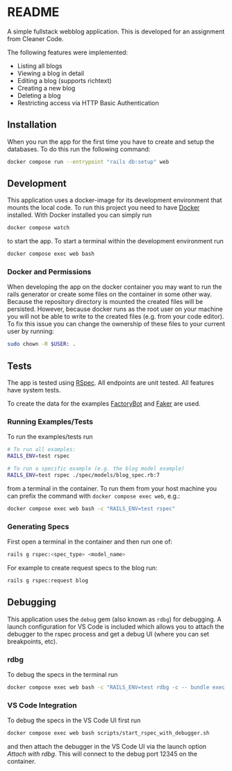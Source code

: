 # README

A simple fullstack webblog application. This is developed for an assignment from Cleaner Code.

The following features were implemented:
- Listing all blogs
- Viewing a blog in detail
- Editing a blog (supports richtext)
- Creating a new blog
- Deleting a blog
- Restricting access via HTTP Basic Authentication

## Installation

When you run the app for the first time you have to create and setup the databases. To do this run the following command:

```sh
docker compose run --entrypoint "rails db:setup" web
```

## Development

This application uses a docker-image for its development environment that mounts the local code.
To run this project you need to have [Docker](https://www.docker.com/) installed. With Docker installed
you can simply run

```sh
docker compose watch
```

to start the app. To start a terminal within the development environment run

```sh
docker compose exec web bash
```

### Docker and Permissions

When developing the app on the docker container you may want to run the rails generator or create some files on the container in some other way. Because the repository directory is mounted the created files will be persisted. However, because docker runs as the root user on your machine you will not be able to write to the created files (e.g. from your code editor). To fix this issue you can change the ownership of these files to your current user by running:

```sh
sudo chown -R $USER: .
```

## Tests

The app is tested using [RSpec](https://rspec.info). All endpoints are unit tested. All features have system tests.

To create the data for the examples [FactoryBot](https://github.com/thoughtbot/factory_bot_rails) and [Faker](https://github.com/faker-ruby/faker) are used.

### Running Examples/Tests

To run the examples/tests run

```sh
# To run all examples:
RAILS_ENV=test rspec

# To run a specific example (e.g. the blog model example)
RAILS_ENV=test rspec ./spec/models/blog_spec.rb:7
```

from a terminal in the container. To run them from your host machine you can prefix the command with `docker compose exec web`, e.g.:

```sh
docker compose exec web bash -c "RAILS_ENV=test rspec"
```

### Generating Specs

First open a terminal in the container and then run one of:

```sh
rails g rspec:<spec_type> <model_name>
```

For example to create request specs to the blog run:

```sh
rails g rspec:request blog
```

## Debugging

This application uses the `debug` gem (also known as `rdbg`) for debugging. A launch configuration for VS Code is included which allows you to attach the debugger to the rspec process and get a debug UI (where you can set breakpoints, etc).

### rdbg

To debug the specs in the terminal run

```sh
docker compose exec web bash -c "RAILS_ENV=test rdbg -c -- bundle exec rspec"
```

### VS Code Integration

To debug the specs in the VS Code UI first run

```sh
docker compose exec web bash scripts/start_rspec_with_debugger.sh
```

and then attach the debugger in the VS Code UI via the launch option _Attach with rdbg_. This will connect to the debug port 12345 on the container.
